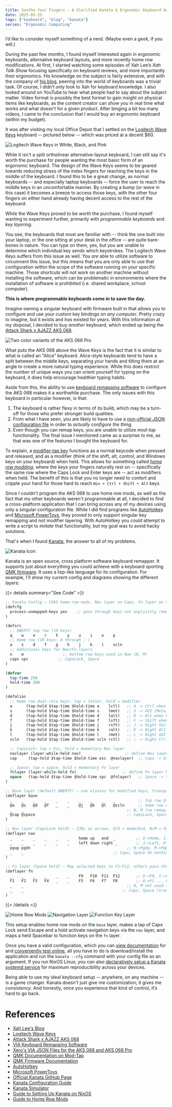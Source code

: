 ```yaml
---
title: Soothe Your Fingers - A Glorified Kanata & Ergonomic Keyboard Advertisement
date: 2025-05-25
tags: ["keyboard", "blog", "kanata"]
series: "Ergonomic Computing"
---
```


I’d like to consider myself something of a nerd. (Maybe even a *geek*, if you will.)

During the past few months, I found myself interested again in ergonomic keyboards, alternative keyboard layouts, and more recently home row modifications. At first, I started watching some episodes of Xah Lee’s *Xah Talk Show* focusing specifically on keyboard reviews, and more importantly their ergonomics. His knowledge on the subject is fairly extensive, and with the company of [his blog](https://xahlee.info), peering into the world of keyboards was a trivial task. Of course, I didn’t *only* look to Xah for keyboard knowledge. I also looked around on YouTube to hear what people had to say about the subject matter. Video format is possibly the best format to gain insight on physical items like keyboards, as the content creator can *show you* in real time what works and what doesn’t for a given product. After binging a bit too many videos, I came to the conclusion that I would buy an ergonomic keyboard (within my budget).

It was after visiting my local Office Depot that I settled on the [Logitech Wave Keys](https://www.logitech.com/en-hk/shop/p/wave-keys-ergonomic-wireless.920-012281) keyboard -- pictured below -- which was priced at a decent $60.

![Logitech Wave Keys in White, Black, and Pink](/images/wave_keys.png)

While it isn't a split ortholinear alternative-layout keyboard, I can still say it's worth the purchase for people wanting the most basic form of an ergonomic keyboard. The design of the Wave Keys seems to be geared towards reducing stress of the index fingers for reaching the keys in the middle of the keyboard. I found this to be a great change, as normal keyboards -- and especially laptop keyboards -- force the user to reach the middle keys in an uncomfortable manner. By creating a bump (or *wave* in this case) it becomes a breeze to access those keys, with the other four fingers on either hand already having decent access to the rest of the keyboard.

While the Wave Keys proved to be worth the purchase, I found myself wanting to experiment further, primarily with *programmable keyboards* and *key layering*.

You see, the keyboards that most are familiar with -- think the one built into your laptop, or the one sitting at your desk in the office -- are quite bare-bones in nature.  You can type on them, yes, but you are unable to determine which individual key sends which keystrokes. The Logitech Wave Keys suffers from this issue as well. You *are* able to utilize software to circumvent this issue, but this means that you are only able to use that configuration within the scope of the software running on *your* specific machine. Those shortcuts will not work on another machine without installing the software, which can be problematic in environments where the installation of software is prohibited (i.e. shared workplace, school computer).

**This is where programmable keyboards come in to save the day.**

Imagine owning a singular keyboard with firmware built in that allows you to configure and use your custom key bindings on *any computer*. Pretty crazy to imagine, but it exists and *has* existed for years. With this information at my disposal, I decided to buy *another* keyboard, which ended up being the [Attack Shark x AJAZZ AKS 068](https://attackshark.com/products/attackshark-ajazz-aks068-alicelayout-ergonomics?variant=48011973460266).

![Two color variants of the AKS 068 Pro](/images/IMG_0019.webp)

What puts the AKS 068 above the Wave Keys is the fact that it is similar to what is called an "Alice" keyboard. Alice-style keyboards tend to have a split between the middle keys, separating your hands and tilting them at an angle to create a more natural typing experience. While this does restrict the number of unique ways you can orient yourself for typing on the keyboard, it does help encourage healthier typing habits.

Aside from this, the ability to use [keyboard remapping software](https://caniusevia.com/) to configure the AKS 068 makes it a worthwhile purchase. The only issues with this keyboard in particular however, is that:

1. The keyboard is rather flexy in terms of its build, which may be a turn-off for those who prefer stronger build qualities.
1. From what I have seen, you are likely to have to use a [non-official JSON configuration file](https://github.com/xero/aks068-via) in order to *actually configure the thing.*
1. Even though you can remap keys, you are unable to utilize *mod-tap* functionality.
   The final issue I mentioned came as a surprise to me, as that was one of the features I bought the keyboard for.

To explain, a [modifier-tap key](https://docs.qmk.fm/mod_tap) functions as a normal keycode when pressed and released, and as a modifier (think of the shift, alt, control, and Windows keys on your keyboard) when held. This allows for something called [*home row modding*](https://precondition.github.io/home-row-mods), where the keys your fingers naturally rest on -- specifically the same row where the Caps Lock and Enter keys are -- act as modifiers when held. The benefit of this is that you no longer need to contort and cripple your hand for those hard to reach `Win + Ctrl + Shift + Alt` keys.

Since I couldn't program the AKS 068 to use home row mods, as well as the fact that my other keyboards weren't programmable at all, I decided to find a cross-platform application that I can bring across any of my devices using only a singular configuration file. While I did find programs like [AutoHotkey](https://www.autohotkey.com/) and [Microsoft PowerToys](https://learn.microsoft.com/en-us/windows/powertoys/), they proved to only support singular key remapping and not modifier layering. With AutoHotkey you *could* attempt to write a script to *imitate* that functionality, but my goal was to avoid hacky solutions.

That's when I found [Kanata](https://github.com/jtroo/kanata), the answer to all of my problems.

![Kanata Icon](/images/kanata-icon.svg)

Kanata is an open source, cross platform software keyboard remapper. It supports just about everything you could achieve with a keyboard sporting [QMK firmware](https://docs.qmk.fm/). It uses a lisp-like language for its configuration. For example, I'll show my current config and diagrams showing the different layers:

{{< details summary="See Code" >}}
````lisp
;; Kanata Config – CGAS home-row mods, Nav layer on Caps, Fn layer on Space
(defcfg
  process-unmapped-keys yes    ;; pass through keys not explicitly remapped
)

(defsrc
  ;; QWERTY top row (10 keys)
  q    w    e    r    t    y    u    i    o    p
  ;; Home row (10 keys: A through ; )
  a    s    d    f    g    h    j    k    l    scln
  ;; Additional keys for Nav/Fn layers
  n    m                 ;; bottom row keys used in Nav (N, M)
  caps spc             ;; CapsLock, Space
)

(defvar
  tap-time 250
  hold-time 200
)

(defalias
  ;; Home row dual-role keys: tap = letter, hold = modifier
  a      (tap-hold $tap-time $hold-time a    lctl)   ;; A -> Ctrl when held
  s      (tap-hold $tap-time $hold-time s    lmet)   ;; S -> GUI (Meta) when held
  d      (tap-hold $tap-time $hold-time d    lalt)   ;; D -> Alt when held
  f      (tap-hold $tap-time $hold-time f    lsft)   ;; F -> Shift when held
  j      (tap-hold $tap-time $hold-time j    rsft)   ;; J -> Right Shift when held
  k      (tap-hold $tap-time $hold-time k    ralt)   ;; K -> Right Alt when held
  l      (tap-hold $tap-time $hold-time l    rmet)   ;; L -> Right GUI (Meta) when held
  scln   (tap-hold $tap-time $hold-time scln rctl)   ;; ; -> Right Ctrl when held

  ;; CapsLock: tap = Esc, hold = momentary Nav layer
  navlayer (layer-while-held nav)                   ;; define Nav layer hold
  cap     (tap-hold $tap-time $hold-time esc  @navlayer)  ;; Caps -> Esc on tap, Nav layer on hold

  ;; Space: tap = space, hold = momentary Fn layer
  fnlayer (layer-while-held fn)                    ;; define Fn layer hold action
  space   (tap-hold $tap-time $hold-time spc  @fnlayer)   ;; Space -> Space on tap, Fn layer on hold
)

;; Base layer (default QWERTY) – use aliases for modified keys, transparent for others
(deflayer base
  _    _    _    _    _    _    _    _    _    _          ;; top row Q–P (unchanged)
  @a   @s   @d   @f   _    _    @j   @k   @l   @scln      ;; home row A–; (mods on A,S,D,F,J,K,L,;)
  _    _                                             ;; N, M (no remap)
  @cap @space                                        ;; CapsLock, Space (layer mods)
)

;; Nav layer (CapsLock held) – IJKL as arrows, U/O = Home/End, N/M = PgUp/PgDn
(deflayer nav
  _    _    _    _    _    _    home up   end  _         ;; U->Home, I->Up, O->End
  _    _    _    _    _    _    left down right _        ;; J->Left, K->Down, L->Right
  pgup pgdn                                          ;; N->PgUp, M->PgDn
  _    _                                       ;; Caps, Space do nothing on this layer
)

;; Fn layer (Space held) – Map selected keys to F1–F12, others pass through
(deflayer fn
  _    _    _    _    _    _    F9   F10  F11  F12       ;; U->F9, I->F10, O->F11, P->F12
  F1   F2   F3   F4   _    _    F5   F6   F7   F8        ;; A->F1 ... F->F4, J->F5 ... ;->F8
  _    _                                             ;; N, M not used (transparent)
  _    _                                           ;; Caps, Space (transparent in Fn layer)
)
````
{{< /details >}}

![Home Row Mods](/images/home_row_mods.jpg)
![Navigation Layer](/images/nav_layer.jpg)
![Function Key Layer](/images/fn_layer.jpg)

This setup enables home row mods on the `base` layer, makes a tap of Caps Lock send Escape and a hold activate navigation keys via the `nav` layer, and maps a held Spacebar to function keys on the `fn` layer.

Once you have a valid configuration, which you can [view documentation](https://jtroo.github.io/config.html) for and [conveniently test online](https://jtroo.github.io/), all you have to do is download/install the application and run the `kanata --cfg` command with your config file as an argument. If you run NixOS Linux, you can also [declaratively setup a Kanata systemd service](https://dev.to/shanu-kumawat/how-to-set-up-kanata-on-nixos-a-step-by-step-guide-1jkc) for maximum reproducibility across your devices.

Being able to use my ideal keyboard setup -- anywhere, on any machine -- is a game changer. Kanata doesn't just give me customization; it gives me *consistency*. And honestly, once you experience that kind of control, it’s hard to go back.

# References

* [Xah Lee's Blog](https://xahlee.info)
* [Logitech Wave Keys](https://www.logitech.com/en-hk/shop/p/wave-keys-ergonomic-wireless.920-012281)
* [Attack Shark x AJAZZ AKS 068](https://attackshark.com/products/attackshark-ajazz-aks068-alicelayout-ergonomics?variant=48011973460266)
* [VIA Keyboard Remapping Software](https://caniusevia.com/)
* [Xero's VIA JSON Files for the AKS 068 and AKS 068 Pro](https://github.com/xero/aks068-via)
* [QMK Documentation on Mod-Tap](https://docs.qmk.fm/mod_tap)
* [QMK Firmware Documentation](https://docs.qmk.fm/)
* [AutoHotkey](https://www.autohotkey.com/)
* [Microsoft PowerToys](https://learn.microsoft.com/en-us/windows/powertoys/)
* [Official Kanata GitHub Page](https://github.com/jtroo/kanata)
* [Kanata Configuration Guide](https://jtroo.github.io/config.html)
* [Kanata Simulator](https://jtroo.github.io/)
* [Guide to Setting Up Kanata on NixOS](https://dev.to/shanu-kumawat/how-to-set-up-kanata-on-nixos-a-step-by-step-guide-1jkc)
* [Guide to Home Row Mods](https://precondition.github.io/home-row-mods)
